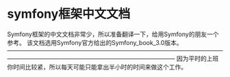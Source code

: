# symfony框架中文文档
Symfony框架的中文文档非常少，所以准备翻译一下，给用Symfony的朋友一个参考。
该文档选用Symfony官方给出的Symfony_book_3.0版本。
————————————————————————————————————————————————————————————————
因为平时的上班你时间比较紧，所以每天可能只能拿出半小时的时间来做这个工作。